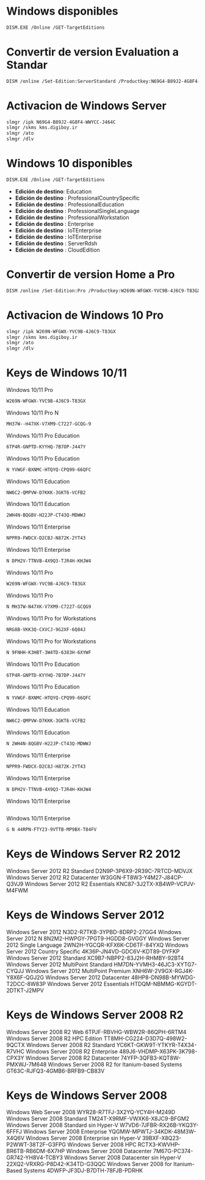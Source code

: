 # Windows disponibles
```bash
DISM.EXE /Online /GET-TargetEditions
```
# Convertir de version Evaluation a Standar
```bash
DISM /online /Set-Edition:ServerStandard /Productkey:N69G4-B89J2-4G8F4-WWYCC-J464C /AcceptEula
```
# Activacion de Windows Server 
```bash
slmgr /ipk N69G4-B89J2-4G8F4-WWYCC-J464C 
slmgr /skms kms.digiboy.ir
slmgr /ato
slmgr /dlv
```

# Windows 10 disponibles 
```bash
DISM.EXE /Online /GET-TargetEditions
```
- **Edición de destino**: Education
- **Edición de destino** : ProfessionalCountrySpecific
- **Edición de destino** : ProfessionalEducation
- **Edición de destino** : ProfessionalSingleLanguage
- **Edición de destino** : ProfessionalWorkstation
- **Edición de destino** : Enterprise
- **Edición de destino** : IoTEnterprise
- **Edición de destino** : IoTEnterprise
- **Edición de destino** : ServerRdsh
- **Edición de destino** : CloudEdition

# Convertir de version Home a Pro
```bash
DISM /online /Set-Edition:Pro /Productkey:W269N-WFGWX-YVC9B-4J6C9-T83GX /AcceptEula
```
# Activacion de Windows 10 Pro
```bash
slmgr /ipk W269N-WFGWX-YVC9B-4J6C9-T83GX 
slmgr /skms kms.digiboy.ir
slmgr /ato
slmgr /dlv
```

# Keys de Windows 10/11

Windows 10/11 Pro
```bash
W269N-WFGWX-YVC9B-4J6C9-T83GX
```

Windows 10/11 Pro N 
```bash
MH37W--H47XK-V7XM9-C7227-GCQG-9
```
Windows 10/11 Pro Education 
```bash
6TP4R-GNPTD-KYYHQ-7B7OP-J447Y
```
Windows 10/11 Pro Education
```bash
N YVWGF-BXNMC-HTQYQ-CPQ99-66QFC
```
Windows 10/11 Education 
```bash
NW6C2-QMPVW-D7KKK-3GKT6-VCFB2
```
Windows 10/11 Education 
```bash
2WH4N-BQGBV-H22JP-CT43Q-MDWWJ
```
Windows 10/11 Enterprise
```bash
NPPR9-FWDCX-D2CBJ-N872K-2YT43
```
Windows 10/11 Enterprise 
```bash
N DPH2V-TTNVB-4X9Q3-TJR4H-KHJW4
```
Windows 10/11 Pro 
```bash
W269N-WFGWX-YVC9B-4J6C9-T83GX
```
Windows 10/11 Pro 
```bash
N MH37W-N47XK-V7XM9-C7227-GCQG9
```
Windows 10/11 Pro for Workstations 
```bash
NRG8B-VKK3Q-CXVCJ-9G2XF-6Q84J
```
Windows 10/11 Pro for Workstations
```bash
N 9FNHH-K3HBT-3W4TD-6383H-6XYWF
 ```
Windows 10/11 Pro Education
```bash
6TP4R-GNPTD-KYYHQ-7B7DP-J447Y
```
Windows 10/11 Pro Education
```bash
N YVWGF-BXNMC-HTQYQ-CPQ99-66QFC
```
Windows 10/11 Education 
```bash
NW6C2-QMPVW-D7KKK-3GKT6-VCFB2
```
Windows 10/11 Education
```bash
N 2WH4N-8QGBV-H22JP-CT43Q-MDWWJ
```
Windows 10/11 Enterprise
```bash
NPPR9-FWDCX-D2C8J-H872K-2YT43
```
Windows 10/11 Enterprise
```bash
N DPH2V-TTNVB-4X9Q3-TJR4H-KHJW4
```
Windows 10/11 Enterprise
```bashG YYVX9-NTFWV-6MDM3-9PT4T-4M68B
```
Windows 10/11 Enterprise
```bash
G N 44RPN-FTY23-9VTTB-MP9BX-T84FV
```
# Keys de Windows Server R2 2012

Windows Server 2012 R2 Standard	D2N9P-3P6X9-2R39C-7RTCD-MDVJX
Windows Server 2012 R2 Datacenter W3GGN-FT8W3-Y4M27-J84CP-Q3VJ9
Windows Server 2012 R2 Essentials KNC87-3J2TX-XB4WP-VCPJV-M4FWM

# Keys de Windows Server 2012

Windows Server 2012 N3D2-R7TKB-3YPBD-8DRP2-27GG4
Windows Server 2012 N 8N2M2-HWPGY-7PGT9-HGDD8-GVGGY
Windows Server 2012 Single Language 2WN2H-YGCQR-KFX6K-CD6TF-84YXQ
Windows Server 2012 Country Specific 4K36P-JN4VD-GDC6V-KDT89-DYFKP
Windows Server 2012 Standard XC9B7-NBPP2-83J2H-RHMBY-92BT4
Windows Server 2012 MultiPoint Standard	HM7DN-YVMH3-46JC3-XYTG7-CYQJJ
Windows Server 2012 MultiPoint Premium	XNH6W-2V9GX-RGJ4K-Y8X6F-QGJ2G
Windows Server 2012 Datacenter	48HP8-DN98B-MYWDG-T2DCC-8W83P
Windows Server 2012 Essentials	HTDQM-NBMMG-KGYDT-2DTKT-J2MPV

# Keys de Windows Server 2008 R2

Windows Server 2008 R2 Web 6TPJF-RBVHG-WBW2R-86QPH-6RTM4
Windows Server 2008 R2 HPC Edition TT8MH-CG224-D3D7Q-498W2-9QCTX
Windows Server 2008 R2 Standard	YC6KT-GKW9T-YTKYR-T4X34-R7VHC
Windows Server 2008 R2 Enterprise 489J6-VHDMP-X63PK-3K798-CPX3Y
Windows Server 2008 R2 Datacenter 74YFP-3QFB3-KQT8W-PMXWJ-7M648
Windows Server 2008 R2 for Itanium-based Systems GT63C-RJFQ3-4GMB6-BRFB9-CB83V

# Keys de Windows Server 2008 

Windows Web Server 2008	WYR28-R7TFJ-3X2YQ-YCY4H-M249D
Windows Server 2008 Standard TM24T-X9RMF-VWXK6-X8JC9-BFGM2
Windows Server 2008 Standard sin Hyper-V W7VD6-7JFBR-RX26B-YKQ3Y-6FFFJ
Windows Server 2008 Enterprise	YQGMW-MPWTJ-34KDK-48M3W-X4Q6V
Windows Server 2008 Enterprise sin Hyper-V 39BXF-X8Q23-P2WWT-38T2F-G3FPG
Windows Server 2008 HPC	RCTX3-KWVHP-BR6TB-RB6DM-6X7HP
Windows Server 2008 Datacenter	7M67G-PC374-GR742-YH8V4-TCBY3
Windows Server 2008 Datacenter sin Hyper-V 22XQ2-VRXRG-P8D42-K34TD-G3QQC
Windows Server 2008 for Itanium-Based Systems 4DWFP-JF3DJ-B7DTH-78FJB-PDRHK
































